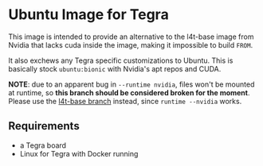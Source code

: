 # Ubuntu Image for Tegra

This image is intended to provide an alternative to the l4t-base image from Nvidia that lacks cuda inside the image, making it impossible to build `FROM`.

It also exchews any Tegra specific customizations to Ubuntu. This is basically stock `ubuntu:bionic` with Nvidia's apt repos and CUDA.

**NOTE**: due to an apparent bug in `--runtime nvidia`, files won't be mounted at runtime, so **this branch should be considered broken for the moment**.
Please use the [l4t-base branch](https://github.com/mdegans/docker-tegra-ubuntu/tree/l4t-base) instead, since `runtime --nvidia` works.

## Requirements

- a Tegra board
- Linux for Tegra with Docker running
